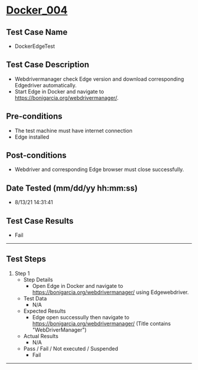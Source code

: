 # [Docker_004](https://github.com/bonigarcia/webdrivermanager-examples/tree/master/src/test/java/io/github/bonigarcia/wdm/test/basic/DockerEdgeTest.java)
## Test Case Name
* DockerEdgeTest
## Test Case Description
* Webdrivermanager check Edge version and download corresponding Edgedriver automatically.
* Start Edge in Docker and navigate to https://bonigarcia.org/webdrivermanager/.
## Pre-conditions
* The test machine must have internet connection
* Edge installed
## Post-conditions
* Webdriver and corresponding Edge browser must close successfully.
## Date Tested (mm/dd/yy hh:mm:ss)
* 8/13/21 14:31:41
## Test Case Results
* Fail
---
## Test Steps
1. Step 1
	* Step Details
		* Open Edge in Docker and navigate to https://bonigarcia.org/webdrivermanager/ using Edgewebdriver.
	* Test Data
		* N/A
	* Expected Results
		* Edge open successully then navigate to https://bonigarcia.org/webdrivermanager/ (Title contains "WebDriverManager")
	* Actual Results
		* N/A
	* Pass / Fail / Not executed / Suspended
		* Fail
---
